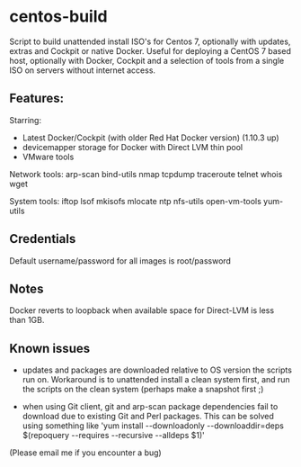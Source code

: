 # centos-build

Script to build unattended install ISO's for Centos 7, optionally with updates, extras and Cockpit or native Docker. Useful for deploying a CentOS 7 based host, optionally with Docker, Cockpit and a selection of tools from a single ISO on servers without internet access.

## Features:

Starring:
 - Latest Docker/Cockpit (with older Red Hat Docker version) (1.10.3 up)
 - devicemapper storage for Docker with Direct LVM thin pool 
 - VMware tools

Network tools:
	arp-scan
	bind-utils
	nmap
	tcpdump
	traceroute
	telnet
	whois
	wget

System tools:
	iftop
	lsof
	mkisofs
	mlocate
	ntp
	nfs-utils
	open-vm-tools
	yum-utils

## Credentials

Default username/password for all images is root/password


## Notes

Docker reverts to loopback when available space for Direct-LVM is less than 1GB.

## Known issues

- updates and packages are downloaded relative to OS version the scripts run on. Workaround is to unattended install a clean system first, and run the scripts on the clean system (perhaps make a snapshot first ;)

- when using Git client, git and arp-scan package dependencies fail to download due to existing Git and Perl packages. This can be solved using something like 'yum install --downloadonly --downloaddir=deps $(repoquery --requires --recursive --alldeps $1)'

(Please email me if you encounter a bug)


